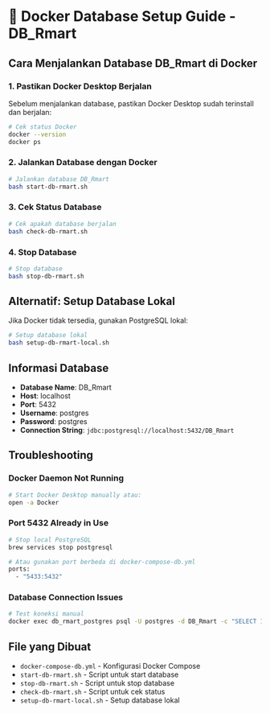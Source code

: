 # 🐳 Docker Database Setup Guide - DB_Rmart

## Cara Menjalankan Database DB_Rmart di Docker

### 1. Pastikan Docker Desktop Berjalan

Sebelum menjalankan database, pastikan Docker Desktop sudah terinstall dan berjalan:

```bash
# Cek status Docker
docker --version
docker ps
```

### 2. Jalankan Database dengan Docker

```bash
# Jalankan database DB_Rmart
bash start-db-rmart.sh
```

### 3. Cek Status Database

```bash
# Cek apakah database berjalan
bash check-db-rmart.sh
```

### 4. Stop Database

```bash
# Stop database
bash stop-db-rmart.sh
```

## Alternatif: Setup Database Lokal

Jika Docker tidak tersedia, gunakan PostgreSQL lokal:

```bash
# Setup database lokal
bash setup-db-rmart-local.sh
```

## Informasi Database

- **Database Name**: DB_Rmart
- **Host**: localhost
- **Port**: 5432
- **Username**: postgres
- **Password**: postgres
- **Connection String**: `jdbc:postgresql://localhost:5432/DB_Rmart`

## Troubleshooting

### Docker Daemon Not Running
```bash
# Start Docker Desktop manually atau:
open -a Docker
```

### Port 5432 Already in Use
```bash
# Stop local PostgreSQL
brew services stop postgresql

# Atau gunakan port berbeda di docker-compose-db.yml
ports:
  - "5433:5432"
```

### Database Connection Issues
```bash
# Test koneksi manual
docker exec db_rmart_postgres psql -U postgres -d DB_Rmart -c "SELECT 1;"
```

## File yang Dibuat

- `docker-compose-db.yml` - Konfigurasi Docker Compose
- `start-db-rmart.sh` - Script untuk start database
- `stop-db-rmart.sh` - Script untuk stop database  
- `check-db-rmart.sh` - Script untuk cek status
- `setup-db-rmart-local.sh` - Setup database lokal